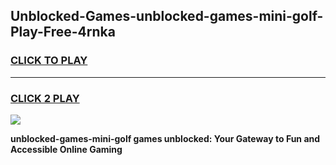 
## Unblocked-Games-unblocked-games-mini-golf-Play-Free-4rnka
<h3>
<a href="https://premium76.site?title=unblocked-games-mini-golf&ref=17A">CLICK TO PLAY</a></h3>
<hr>

<h3>
<a href="https://premium76.site?title=unblocked-games-mini-golf&ref=17A">CLICK 2 PLAY</a>
  
</h3>

<a href="https://premium76.site?title=unblocked-games-mini-golf&ref=17A"><img src="https://clearcache.store/games.png"></a>


**unblocked-games-mini-golf games unblocked: Your Gateway to Fun and Accessible Online Gaming**
